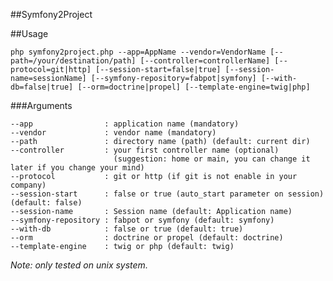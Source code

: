 ##Symfony2Project


##Usage
 
    php symfony2project.php --app=AppName --vendor=VendorName [--path=/your/destination/path] [--controller=controllerName] [--protocol=git|http] [--session-start=false|true] [--session-name=sessionName] [--symfony-repository=fabpot|symfony] [--with-db=false|true] [--orm=doctrine|propel] [--template-engine=twig|php]

###Arguments

    --app                : application name (mandatory)
    --vendor             : vendor name (mandatory)
    --path               : directory name (path) (default: current dir)
    --controller         : your first controller name (optional)
                           (suggestion: home or main, you can change it later if you change your mind)
    --protocol           : git or http (if git is not enable in your company)
    --session-start      : false or true (auto_start parameter on session) (default: false)
    --session-name       : Session name (default: Application name)
    --symfony-repository : fabpot or symfony (default: symfony)
    --with-db            : false or true (default: true)
    --orm                : doctrine or propel (default: doctrine)
    --template-engine    : twig or php (default: twig)

*Note: only tested on unix system.*
